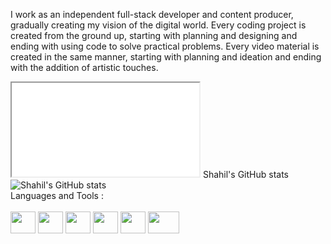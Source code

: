I work as an independent full-stack developer and content producer, gradually creating my vision of the digital world. Every coding project is created from the ground up, starting with planning and designing and ending with using code to solve practical problems. Every video material is created in the same manner, starting with planning and ideation and ending with the addition of artistic touches.

<p align="left">

<iframe type="image/jpg" src = "ssy2306.github.io/HTML/index/homepage.html" ></iframe>
  Shahil's GitHub stats  <br>
<img src="https://github-readme-stats.vercel.app/api?username=ssy2306&show_icons=true&theme=gruvbox" alt="Shahil's GitHub stats"> <br>
  Languages and Tools : <br><br>
<img src="https://cdn-icons-png.flaticon.com/512/732/732212.png" height="35" width="40" padding="10">
<img src="https://cdn-icons-png.flaticon.com/512/5968/5968242.png" height="35" width="40"padding="10">
  <img src="https://upload.wikimedia.org/wikipedia/commons/thumb/a/a7/React-icon.svg/2300px-React-icon.svg.png" height="35" padding="10" width="40">
  <img src="https://upload.wikimedia.org/wikipedia/commons/thumb/d/d9/Node.js_logo.svg/2560px-Node.js_logo.svg.png" height="35" width="40" padding="10">
  <img src="https://static-00.iconduck.com/assets.00/prisma-icon-423x512-isxs6996.png" height="35" width="40" padding="10">
  <img src="https://d1.awsstatic.com/asset-repository/products/amazon-rds/1024px-MySQL.ff87215b43fd7292af172e2a5d9b844217262571.png" height="35" width="50" padding="10">
  
</p>
